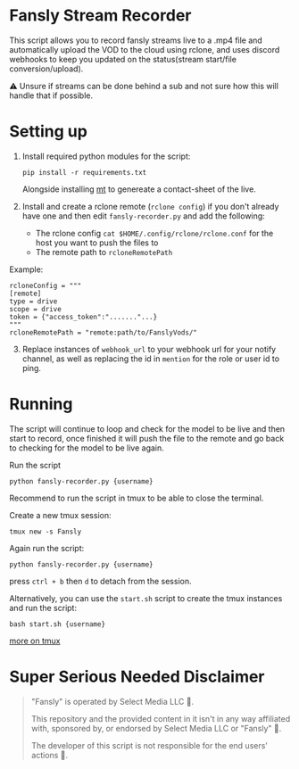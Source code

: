 # Fansly Stream Recorder

This script allows you to record fansly streams live to a .mp4 file and automatically upload the VOD to the cloud using rclone, and uses discord webhooks to keep you updated on the status(stream start/file conversion/upload).

⚠ Unsure if streams can be done behind a sub and not sure how this will handle that if possible.

# Setting up


1. Install required python modules for the script:

   ```
   pip install -r requirements.txt
   ```

   Alongside installing [mt](https://github.com/mutschler/mt#installation-from-source) to genereate a contact-sheet of the live.
2. Install and create a rclone remote (`rclone config`) if you don't already have one and then edit `fansly-recorder.py` and add the following:

   - The rclone config `cat $HOME/.config/rclone/rclone.conf` for the host you want to push the files to
   - The remote path to `rcloneRemotePath`

Example:

```
rcloneConfig = """
[remote]
type = drive
scope = drive
token = {"access_token":"......."...}
"""
rcloneRemotePath = "remote:path/to/FanslyVods/"
```

3. Replace instances of `webhook_url` to your webhook url for your notify channel, as well as replacing the id in `mention` for the role or user id to ping.  

# Running

The script will continue to loop and check for the model to be live and then start to record, once finished it will push the file to the remote and go back to checking for the model to be live again.


Run the script

```
python fansly-recorder.py {username}
```

Recommend to run the script in tmux to be able to close the terminal.

Create a new tmux session:

```
tmux new -s Fansly
```

Again run the script:

```
python fansly-recorder.py {username}
```

press `ctrl + b` then `d` to detach from the session.

Alternatively, you can use the `start.sh` script to create the tmux instances and run the script:

```
bash start.sh {username}
``` 

[more on tmux](https://www.hamvocke.com/blog/a-quick-and-easy-guide-to-tmux/)


# Super Serious Needed Disclaimer

> "Fansly" is operated by Select Media LLC 👺.
>
> This repository and the provided content in it isn't in any way affiliated with, sponsored by, or endorsed by Select Media LLC or "Fansly" 👺.
>
> The developer of this script is not responsible for the end users' actions 👺.
